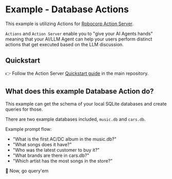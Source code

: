 # Example - Database Actions

This example is utilizing Actions for [Robocorp Action Server](https://github.com/robocorp/robo/tree/master/action_server/docs#readme).

`Actions` and `Action Server` enable you to "give your AI Agents hands" meaning that your AI/LLM Agent can help your users perform distinct actions that get executed based on the LLM discussion.

## Quickstart

👉 Follow the Action Server [Quickstart guide](https://github.com/robocorp/robocorp?tab=readme-ov-file#%EF%B8%8F-quickstart) in the main repository.

## What does this example Database Action do?

This example can get the schema of your local SQLite databases and create queries for those.

There are two example databases included, `music.db` and `cars.db`. 

Example prompt flow:  
- "What is the first AC/DC album in the music.db?" 
- "What songs does it have?" 
- "Who was the latest customer to buy it?" 
- "What brands are there in cars.db?" 
- "Which artist has the most songs in the store?"

🚀 Now, go query'em
